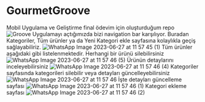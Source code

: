 # GourmetGroove
Mobil Uygulama ve Geliştirme final ödevim için oluşturduğum repo
![Groove](https://github.com/nihanbayrak/GourmetGroove/assets/32307171/7596feaa-4adf-4039-b017-ef272646d80b)
Uygulamayı açtığımızda bizi navigation bar karşılıyor. Buradan Kategoriler, Tüm ürünler ya da Yeni Kategori ekle sayfasına kolaylıkla geçiş sağlayabiliriz.
![WhatsApp Image 2023-06-27 at 11 57 45 (1)](https://github.com/nihanbayrak/GourmetGroove/assets/32307171/becf1066-db11-44b4-94bb-86e7e173d271)
Tüm ürünler aşağıdaki gibi listelenmektedir. Herhangi bir ürünü silebilirsiniz
![WhatsApp Image 2023-06-27 at 11 57 46 (5)](https://github.com/nihanbayrak/GourmetGroove/assets/32307171/b5d4f5c5-079c-4b60-82ae-b27838e19bce)
Ürünün detaylarını inceleyebilirsiniz
![WhatsApp Image 2023-06-27 at 11 57 46 (4)](https://github.com/nihanbayrak/GourmetGroove/assets/32307171/746e850b-2cae-4265-bcfc-27a1b74180d1)
Kategoriler sayfasında kategorileri silebilir veya detayları güncelleyebilirsiniz
![WhatsApp Image 2023-06-27 at 11 57 46](https://github.com/nihanbayrak/GourmetGroove/assets/32307171/9a9cb04e-38ed-40c9-b625-a847e62740d8)
İşte detayları güncelleme sayfası
![WhatsApp Image 2023-06-27 at 11 57 46 (1)](https://github.com/nihanbayrak/GourmetGroove/assets/32307171/e680e17f-9c93-41f2-b07f-481ad68c30e0)
Kategori ekleme sayfası
![WhatsApp Image 2023-06-27 at 11 57 46 (2)](https://github.com/nihanbayrak/GourmetGroove/assets/32307171/3b95ab20-971c-48ec-9639-1232a862c614)


